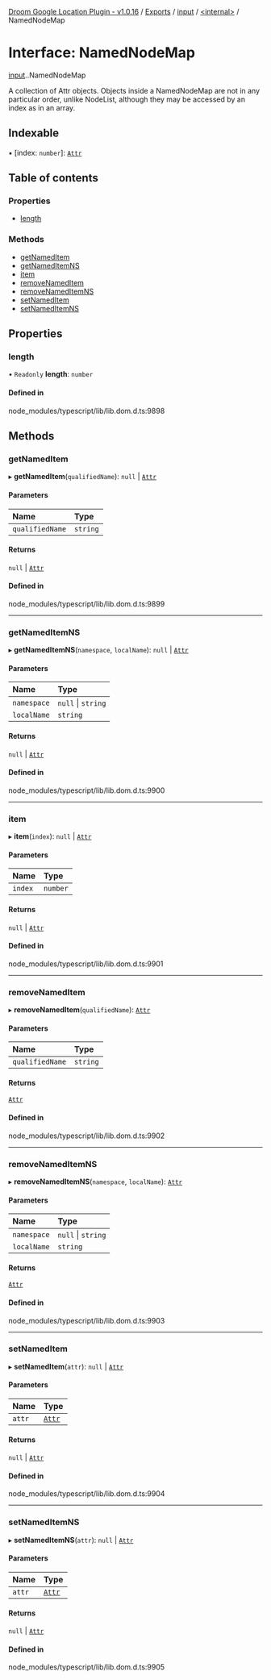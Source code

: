 [Droom Google Location Plugin - v1.0.16](../README.md) / [Exports](../modules.md) / [input](../modules/input.md) / [<internal\>](../modules/input._internal_.md) / NamedNodeMap

# Interface: NamedNodeMap

[input](../modules/input.md).[<internal>](../modules/input._internal_.md).NamedNodeMap

A collection of Attr objects. Objects inside a NamedNodeMap are not in any particular order, unlike NodeList, although they may be accessed by an index as in an array.

## Indexable

▪ [index: `number`]: [`Attr`](../modules/input._internal_.md#attr)

## Table of contents

### Properties

- [length](input._internal_.NamedNodeMap.md#length)

### Methods

- [getNamedItem](input._internal_.NamedNodeMap.md#getnameditem)
- [getNamedItemNS](input._internal_.NamedNodeMap.md#getnameditemns)
- [item](input._internal_.NamedNodeMap.md#item)
- [removeNamedItem](input._internal_.NamedNodeMap.md#removenameditem)
- [removeNamedItemNS](input._internal_.NamedNodeMap.md#removenameditemns)
- [setNamedItem](input._internal_.NamedNodeMap.md#setnameditem)
- [setNamedItemNS](input._internal_.NamedNodeMap.md#setnameditemns)

## Properties

### length

• `Readonly` **length**: `number`

#### Defined in

node_modules/typescript/lib/lib.dom.d.ts:9898

## Methods

### getNamedItem

▸ **getNamedItem**(`qualifiedName`): ``null`` \| [`Attr`](../modules/input._internal_.md#attr)

#### Parameters

| Name | Type |
| :------ | :------ |
| `qualifiedName` | `string` |

#### Returns

``null`` \| [`Attr`](../modules/input._internal_.md#attr)

#### Defined in

node_modules/typescript/lib/lib.dom.d.ts:9899

___

### getNamedItemNS

▸ **getNamedItemNS**(`namespace`, `localName`): ``null`` \| [`Attr`](../modules/input._internal_.md#attr)

#### Parameters

| Name | Type |
| :------ | :------ |
| `namespace` | ``null`` \| `string` |
| `localName` | `string` |

#### Returns

``null`` \| [`Attr`](../modules/input._internal_.md#attr)

#### Defined in

node_modules/typescript/lib/lib.dom.d.ts:9900

___

### item

▸ **item**(`index`): ``null`` \| [`Attr`](../modules/input._internal_.md#attr)

#### Parameters

| Name | Type |
| :------ | :------ |
| `index` | `number` |

#### Returns

``null`` \| [`Attr`](../modules/input._internal_.md#attr)

#### Defined in

node_modules/typescript/lib/lib.dom.d.ts:9901

___

### removeNamedItem

▸ **removeNamedItem**(`qualifiedName`): [`Attr`](../modules/input._internal_.md#attr)

#### Parameters

| Name | Type |
| :------ | :------ |
| `qualifiedName` | `string` |

#### Returns

[`Attr`](../modules/input._internal_.md#attr)

#### Defined in

node_modules/typescript/lib/lib.dom.d.ts:9902

___

### removeNamedItemNS

▸ **removeNamedItemNS**(`namespace`, `localName`): [`Attr`](../modules/input._internal_.md#attr)

#### Parameters

| Name | Type |
| :------ | :------ |
| `namespace` | ``null`` \| `string` |
| `localName` | `string` |

#### Returns

[`Attr`](../modules/input._internal_.md#attr)

#### Defined in

node_modules/typescript/lib/lib.dom.d.ts:9903

___

### setNamedItem

▸ **setNamedItem**(`attr`): ``null`` \| [`Attr`](../modules/input._internal_.md#attr)

#### Parameters

| Name | Type |
| :------ | :------ |
| `attr` | [`Attr`](../modules/input._internal_.md#attr) |

#### Returns

``null`` \| [`Attr`](../modules/input._internal_.md#attr)

#### Defined in

node_modules/typescript/lib/lib.dom.d.ts:9904

___

### setNamedItemNS

▸ **setNamedItemNS**(`attr`): ``null`` \| [`Attr`](../modules/input._internal_.md#attr)

#### Parameters

| Name | Type |
| :------ | :------ |
| `attr` | [`Attr`](../modules/input._internal_.md#attr) |

#### Returns

``null`` \| [`Attr`](../modules/input._internal_.md#attr)

#### Defined in

node_modules/typescript/lib/lib.dom.d.ts:9905
